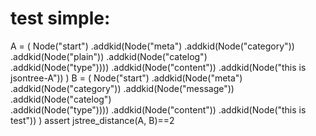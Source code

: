 test simple:
===================================  
A = (
    Node("start")
        .addkid(Node("meta")
            .addkid(Node("category"))
                .addkid(Node("plain"))
            .addkid(Node("catelog")   
                .addkid(Node("type"))))
        .addkid(Node("content"))
            .addkid(Node("this is jsontree-A"))
    )
B = (
    Node("start")
        .addkid(Node("meta")
            .addkid(Node("category"))
                .addkid(Node("message"))
            .addkid(Node("catelog")   
                .addkid(Node("type"))))
        .addkid(Node("content"))
            .addkid(Node("this is test"))
    )
assert jstree_distance(A, B)==2
